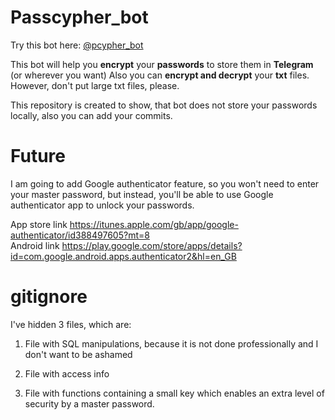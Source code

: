 # Passcypher_bot


Try this bot here: <a href="https://t.me/pcypher_bot"> @pcypher_bot</a>


This bot will help you <b>encrypt</b> your <b>passwords</b> to store them in <b>Telegram</b> (or wherever you want)
Also you can <b>encrypt and decrypt</b> your <b>txt</b> files. 
However, don't put large txt files, please. 

This repository is created to show, that bot does not store your passwords locally, also you can add your commits.

# Future

I am going to add Google authenticator feature, so you won't need to enter your master password,
but instead, you'll be able to use Google authenticator app to unlock your passwords.

App store link https://itunes.apple.com/gb/app/google-authenticator/id388497605?mt=8
<br>
Android link https://play.google.com/store/apps/details?id=com.google.android.apps.authenticator2&hl=en_GB

# gitignore

I've hidden 3 files, which are:
1. File with SQL manipulations, because it is not done professionally and I don't want to be ashamed

2. File with access info

3. File with functions containing a small key which enables an extra level of security by a master password.